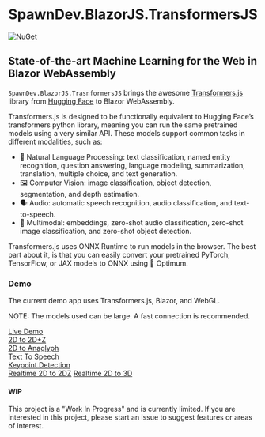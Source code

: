 ﻿# SpawnDev.BlazorJS.TransformersJS
[![NuGet](https://img.shields.io/nuget/dt/SpawnDev.BlazorJS.TransformersJS.svg?label=SpawnDev.BlazorJS.TransformersJS)](https://www.nuget.org/packages/SpawnDev.BlazorJS.TransformersJS) 

## State-of-the-art Machine Learning for the Web in Blazor WebAssembly
`SpawnDev.BlazorJS.TrasnformersJS` brings the awesome [Transformers.js](https://github.com/huggingface/transformers.js/) library from [Hugging Face]() to Blazor WebAssembly.

Transformers.js is designed to be functionally equivalent to Hugging Face’s transformers python library, meaning you can run the same pretrained models using a very similar API. These models support common tasks in different modalities, such as:

- 📝 Natural Language Processing: text classification, named entity recognition, question answering, language modeling, summarization, translation, multiple choice, and text generation.  
- 🖼️ Computer Vision: image classification, object detection, segmentation, and depth estimation.  
- 🗣️ Audio: automatic speech recognition, audio classification, and text-to-speech.  
- 🐙 Multimodal: embeddings, zero-shot audio classification, zero-shot image classification, and zero-shot object detection.  

Transformers.js uses ONNX Runtime to run models in the browser. The best part about it, is that you can easily convert your pretrained PyTorch, TensorFlow, or JAX models to ONNX using 🤗 Optimum.

### Demo
The current demo app uses Transformers.js, Blazor, and WebGL.

NOTE: The models used can be large. A fast connection is recommended.  

[Live Demo](https://lostbeard.github.io/SpawnDev.BlazorJS.TransformersJS)  
[2D to 2D+Z](https://lostbeard.github.io/SpawnDev.BlazorJS.TransformersJS)  
[2D to Anaglyph](https://lostbeard.github.io/SpawnDev.BlazorJS.TransformersJS/AnaglyphImageDemo)  
[Text To Speech](https://lostbeard.github.io/SpawnDev.BlazorJS.TransformersJS/TextToSpeechClient)  
[Keypoint Detection](https://lostbeard.github.io/SpawnDev.BlazorJS.TransformersJS/KeypointDetectionDemo)  
[Realtime 2D to 2DZ](https://lostbeard.github.io/SpawnDev.BlazorJS.TransformersJS/RealTime2DZ)
[Realtime 2D to 3D](https://lostbeard.github.io/SpawnDev.BlazorJS.TransformersJS/RealTime2Dto3D)

#### WIP
This project is a "Work In Progress" and is currently limited. If you are interested in this project, please start an issue to suggest features or areas of interest.
